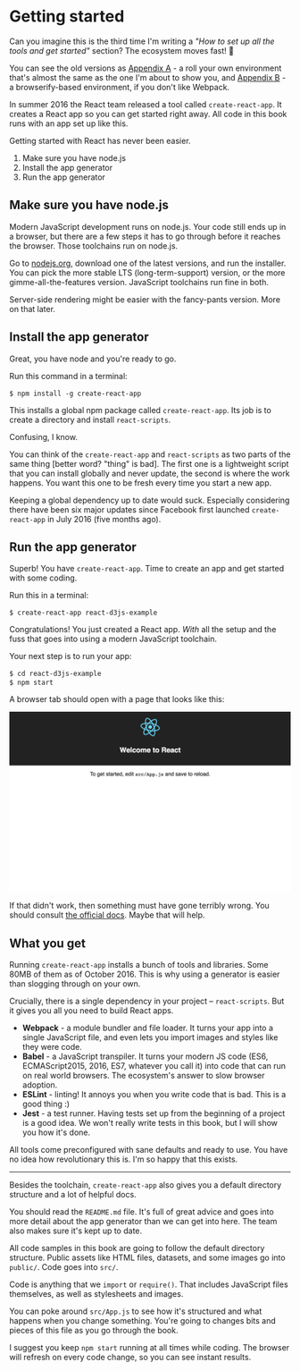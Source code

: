 # Getting started

Can you imagine this is the third time I'm writing a *"How to set up all the tools and get started"* section? The ecosystem moves fast! 😬

You can see the old versions as [Appendix A](#appendixA) - a roll your own environment that's almost the same as the one I'm about to show you, and [Appendix B](#appendixB) - a browserify-based environment, if you don't like Webpack.

In summer 2016 the React team released a tool called `create-react-app`. It creates a React app so you can get started right away. All code in this book runs with an app set up like this.

Getting started with React has never been easier.

1. Make sure you have node.js
2. Install the app generator
3. Run the app generator

## Make sure you have node.js

Modern JavaScript development runs on node.js. Your code still ends up in a browser, but there are a few steps it has to go through before it reaches the browser. Those toolchains run on node.js.

Go to [nodejs.org](https://nodejs.org/en/), download one of the latest versions, and run the installer. You can pick the more stable LTS (long-term-support) version, or the more gimme-all-the-features version. JavaScript toolchains run fine in both.

Server-side rendering might be easier with the fancy-pants version. More on that later.

## Install the app generator

Great, you have node and you're ready to go.

Run this command in a terminal:

```
$ npm install -g create-react-app
```

This installs a global npm package called `create-react-app`. Its job is to create a directory and install `react-scripts`.

Confusing, I know.

You can think of the `create-react-app` and `react-scripts` as two parts of the same thing [better word? "thing" is bad]. The first one is a lightweight script that you can install globally and never update, the second is where the work happens. You want this one to be fresh every time you start a new app.

Keeping a global dependency up to date would suck. Especially considering there have been six major updates since Facebook first launched `create-react-app` in July 2016 (five months ago).

## Run the app generator

Superb! You have `create-react-app`. Time to create an app and get started with some coding.

Run this in a terminal:

```
$ create-react-app react-d3js-example
```

Congratulations! You just created a React app. *With* all the setup and the fuss that goes into using a modern JavaScript toolchain.

Your next step is to run your app:

```
$ cd react-d3js-example
$ npm start
```

A browser tab should open with a page that looks like this:

![Initial React app](images/es6v2/initial-app.png)

If that didn't work, then something must have gone terribly wrong. You should consult [the official docs](https://github.com/facebookincubator/create-react-app). Maybe that will help.

## What you get

Running `create-react-app` installs a bunch of tools and libraries. Some 80MB of them as of October 2016. This is why using a generator is easier than slogging through on your own.

Crucially, there is a single dependency in your project – `react-scripts`. But it gives you all you need to build React apps.

* **Webpack** - a module bundler and file loader. It turns your app into a single JavaScript file, and even lets you import images and styles like they were code.
* **Babel** - a JavaScript transpiler. It turns your modern JS code (ES6, ECMAScript2015, 2016, ES7, whatever you call it) into code that can run on real world browsers. The ecosystem's answer to slow browser adoption.
* **ESLint** - linting! It annoys you when you write code that is bad. This is a good thing :)
* **Jest** - a test runner. Having tests set up from the beginning of a project is a good idea. We won't really write tests in this book, but I will show you how it's done.

All tools come preconfigured with sane defaults and ready to use. You have no idea how revolutionary this is. I'm so happy that this exists.

---

Besides the toolchain, `create-react-app` also gives you a default directory structure and a lot of helpful docs.

You should read the `README.md` file. It's full of great advice and goes into more detail about the app generator than we can get into here. The team also makes sure it's kept up to date.

All code samples in this book are going to follow the default directory structure. Public assets like HTML files, datasets, and some images go into `public/`. Code goes into `src/`.

Code is anything that we `import` or `require()`. That includes JavaScript files themselves, as well as stylesheets and images.

You can poke around `src/App.js` to see how it's structured and what happens when you change something. You're going to changes bits and pieces of this file as you go through the book.

I suggest you keep `npm start` running at all times while coding. The browser will refresh on every code change, so you can see instant results.